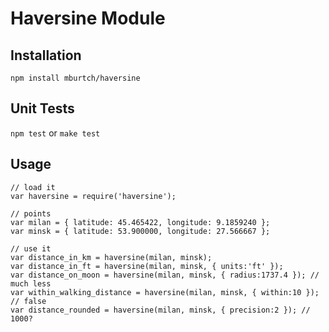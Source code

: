 # Haversine Module

## Installation
`npm install mburtch/haversine`

## Unit Tests
`npm test` or `make test`

## Usage
```
// load it
var haversine = require('haversine');

// points
var milan = { latitude: 45.465422, longitude: 9.1859240 };
var minsk = { latitude: 53.900000, longitude: 27.566667 };

// use it
var distance_in_km = haversine(milan, minsk);
var distance_in_ft = haversine(milan, minsk, { units:'ft' });
var distance_on_moon = haversine(milan, minsk, { radius:1737.4 }); // much less
var within_walking_distance = haversine(milan, minsk, { within:10 }); // false
var distance_rounded = haversine(milan, minsk, { precision:2 }); // 1000?
```
